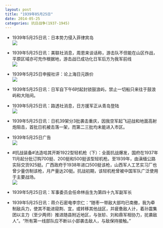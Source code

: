 ```yaml
---
layout: post
title: "1939年05月25日"
date: 2014-05-25
categories: 抗日战争(1937-1945)
---
```


<meta name="referrer" content="no-referrer" />

- 1939年5月25日讯：日本势力侵入菲律宾岛 <br/><img src="https://ww4.sinaimg.cn/large/aca367d8jw1egqx1ffmm9j20c005tabe.jpg" />

- 1939年5月25日讯：美联社消息，周恩来谈话称，游击队不但能在山区作战，平原区域亦可充作根据地，游击战已成功化日军后方为我军前线 <br/><img src="https://ww4.sinaimg.cn/large/aca367d8jw1egqvapg5enj20e61aawwp.jpg" />

- 1939年5月25日申报社评：论上海日元跌价 <br/><img src="https://ww2.sinaimg.cn/large/aca367d8jw1egqtl4icatj20p90xrkc5.jpg" />

- 1939年5月25日讯：日军自下午6时起封锁鼓浪屿，禁止一切船只来往于鼓浪屿和大陆间。 

- 1939年5月25日讯：路透社消息，日方援军正从青岛登陆 <br/><img src="https://ww2.sinaimg.cn/large/aca367d8jw1egqj62otn0j205l05tq3d.jpg" />

- 1939年5月25日讯：日机39架分3批袭击重庆，因我空军起飞迎战和地面高射炮阻击，首批日机被击落一架，而第二三批均未能进入市区。 

- 1939年5月25日广告 <br/><img src="https://ww1.sinaimg.cn/large/aca367d8jw1egqc7wdooqj20kv0gawit.jpg" />

- #抗战装备#法造哈其开斯1922型轻机枪（下）：全面抗战爆发，国府在1937年11月起分批订购700挺、200挺和500挺该型轻机枪。至1939年，由滇缅公路实际交货925挺。广西政府于1938年进口500挺该枪，山西军人工艺实习厂也曾少量仿制该枪，月产量达20挺。抗战初期，该轻机枪曾被中国军队广泛使用于主要战场。 <br/><img src="https://ww4.sinaimg.cn/large/aca367d8jw1egqai68iofj20go0eddhh.jpg" />

- 1939年5月25日讯：军事委员会任命林岳生为第四十九军副军长 

- 1939年5月25日讯：蒋介石密电李宗仁：“随枣一带敌大部均已南撤，我为牵制敌兵力，使其不能进窥荆、宜，或转移其他战区，并疲惫敌人计，着孙震集团以主力（至少两师）推进随县附近地区，与张轸、刘和鼎军相协力，扰袭敌人”。“所有第一线部队应不断以小部袭击敌人，与敌保持接触。” 

